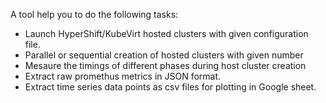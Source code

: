 A tool help you to do the following tasks:
- Launch HyperShift/KubeVirt hosted clusters with given configuration file.
- Parallel or sequential creation of hosted clusters with given number
- Mesaure the timings of different phases during host cluster creation
- Extract raw promethus metrics in JSON format.
- Extract time series data points as csv files for plotting in Google sheet.
